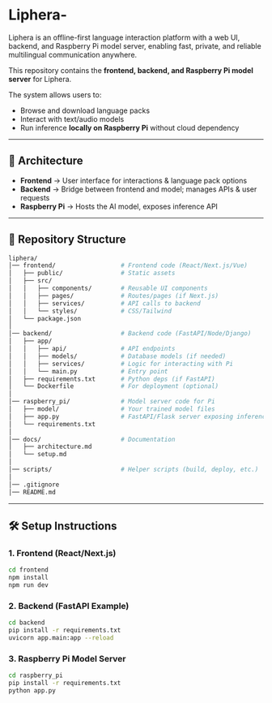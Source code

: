# Liphera-
Liphera is an offline-first language interaction platform with a web UI, backend, and Raspberry Pi model server, enabling fast, private, and reliable multilingual communication anywhere.
  
This repository contains the **frontend, backend, and Raspberry Pi model server** for Liphera.  

The system allows users to:
- Browse and download language packs  
- Interact with text/audio models  
- Run inference **locally on Raspberry Pi** without cloud dependency  

---

## 🚀 Architecture


- **Frontend** → User interface for interactions & language pack options  
- **Backend** → Bridge between frontend and model; manages APIs & user requests  
- **Raspberry Pi** → Hosts the AI model, exposes inference API  

---

## 📂 Repository Structure
```bash
liphera/
│── frontend/                  # Frontend code (React/Next.js/Vue)
│   ├── public/                # Static assets
│   ├── src/                   
│   │   ├── components/        # Reusable UI components
│   │   ├── pages/             # Routes/pages (if Next.js)
│   │   ├── services/          # API calls to backend
│   │   └── styles/            # CSS/Tailwind
│   └── package.json           
│
│── backend/                   # Backend code (FastAPI/Node/Django)
│   ├── app/
│   │   ├── api/               # API endpoints
│   │   ├── models/            # Database models (if needed)
│   │   ├── services/          # Logic for interacting with Pi
│   │   └── main.py            # Entry point
│   ├── requirements.txt       # Python deps (if FastAPI)
│   └── Dockerfile             # For deployment (optional)
│
│── raspberry_pi/              # Model server code for Pi
│   ├── model/                 # Your trained model files
│   ├── app.py                 # FastAPI/Flask server exposing inference API
│   └── requirements.txt
│
│── docs/                      # Documentation
│   ├── architecture.md
│   └── setup.md
│
│── scripts/                   # Helper scripts (build, deploy, etc.)
│
│── .gitignore
│── README.md
```

---

## 🛠️ Setup Instructions

### 1. Frontend (React/Next.js)
```bash
cd frontend
npm install
npm run dev
```
### 2. Backend (FastAPI Example)
```bash
cd backend
pip install -r requirements.txt
uvicorn app.main:app --reload
```
### 3. Raspberry Pi Model Server
```bash
cd raspberry_pi
pip install -r requirements.txt
python app.py
```



